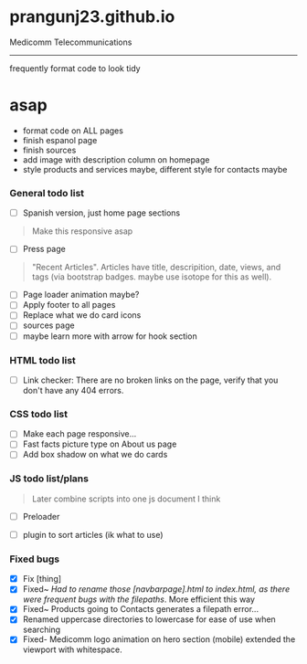 # prangunj23.github.io
Medicomm Telecommunications

---
frequently format code to look tidy
# asap
- format code on ALL pages
- finish espanol page
- finish sources
- add image with description column on homepage
- style products and services maybe, different style for contacts maybe

### General todo list

- [ ] Spanish version, just home page sections
> Make this responsive asap
- [ ] Press page
> "Recent Articles". Articles have title, descripition, date, views, and tags (via bootstrap badges. maybe use isotope for this as well). 
- [ ] Page loader animation maybe?
- [ ] Apply footer to all pages 
- [ ] Replace what we do card icons
- [ ] sources page
- [ ] maybe learn more with arrow for hook section

### HTML todo list

- [ ] Link checker: There are no broken links on the page, verify that you don't have any 404 errors.

### CSS todo list
- [ ] Make each page responsive...
- [ ] Fast facts picture type on About us page
- [ ] Add box shadow on what we do cards

### JS todo list/plans
> Later combine scripts into one js document I think
- [ ] Preloader
- [ ] plugin to sort articles (ik what to use)


### Fixed bugs
- [x] Fix [thing]
- [x] Fixed~ <i>Had to rename those [navbarpage].html to index.html, as there were frequent bugs with the filepaths</i>. More efficient this way
- [x] Fixed~ Products going to Contacts generates a filepath error...
- [x] Renamed uppercase directories to lowercase for ease of use when searching
- [x] Fixed- Medicomm logo animation on hero section (mobile) extended the viewport with whitespace.
